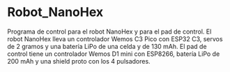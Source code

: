 # Robot_NanoHex
Programa de control para el robot NanoHex y para el pad de control.
El robot NanoHex lleva un controlador Wemos C3 Pico con ESP32 C3, servos de 2 gramos y una batería LiPo de una celda y de 130 mAh.
El pad de control tiene un controlador Wemos D1 mini con ESP8266, batería LiPo de 200 mAh y una shield proto con los 4 pulsadores.
